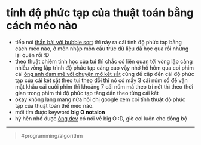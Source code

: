 # tính độ phức tạp của thuật toán bằng cách méo nào

- tiếp nói [thần bài với bubble sort](thần%20bài%20với%20bubble%20sort.md) thì nảy ra cái tính độ phức tạp bằng cách méo nào, ở môn nhập môn cấu trúc dữ liệu đã học qua rồi nhưng lại quên rồi :D
- theo thuật chiêm tinh học của tui thì chắc có liên quan tới vòng lập càng nhiều vòng lập trình độ phức tạp càng cao vậy nhớ hồ hôm qua coi phim cái [ông anh đam mê với chuyện mở kết sắt](ông%20anh%20đam%20mê%20với%20chuyện%20mở%20kết%20sắt.md) cũng đề cặp đến cái độ phức tạp của cái két sắt theo tui theo dỗi thì nó có mấy 3 cái núm số để vặn mật khẩu cái cuối phim thì khoảng 7 cái núm mà theo trí nớt thì theo thời gian trong phim thì độ phức tạp tăng dần theo từng cái kết
- okay không lang mang nữa hỏi chị google xem coi tính thuật độ phức tạp của thuật toán thể méo nào.
- mới tỉm được keyword **big O notaion**
- hý hên nhớ được [ông dev](ông%20dev.md) có nói về big O :D, giờ coi luôn cho đồng bộ

---

> #programming/algorithm
